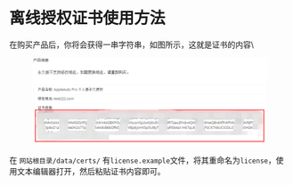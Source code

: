 # 离线授权证书使用方法

在购买产品后，你将会获得一串字符串，如图所示，这就是证书的内容\


<figure><img src="../.gitbook/assets/image (9).png" alt=""><figcaption></figcaption></figure>

在 `网站根目录/data/certs/` 有`license.example`文件，将其重命名为`license`，使用文本编辑器打开，然后粘贴证书内容即可。
